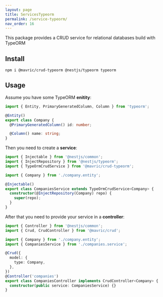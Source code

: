 ```yaml
---
layout: page
title: ServicesTypeorm
permalink: /service-typeorm/
nav_order: 16
---
```


This package provides a CRUD service for relational databases build with TypeORM

## Install

```shell
npm i @mavric/crud-typeorm @nestjs/typeorm typeorm
```

## Usage

Assume you have some TypeORM **enitity**:

```typescript
import { Entity, PrimaryGeneratedColumn, Column } from 'typeorm';

@Entity()
export class Company {
  @PrimaryGeneratedColumn() id: number;

  @Column() name: string;
}
```

Then you need to create a **service**:

```typescript
import { Injectable } from '@nestjs/common';
import { InjectRepository } from '@nestjs/typeorm';
import { TypeOrmCrudService } from '@mavric/crud-typeorm';

import { Company } from './company.entity';

@Injectable()
export class CompaniesService extends TypeOrmCrudService<Company> {
  constructor(@InjectRepository(Company) repo) {
    super(repo);
  }
}
```

After that you need to provide your service in a **controller**:

```typescript
import { Controller } from '@nestjs/common';
import { Crud, CrudController } from '@mavric/crud';

import { Company } from './company.entity';
import { CompaniesService } from './companies.service';

@Crud({
  model: {
    type: Company,
  },
})
@Controller('companies')
export class CompaniesController implements CrudController<Company> {
  constructor(public service: CompaniesService) {}
}
```
